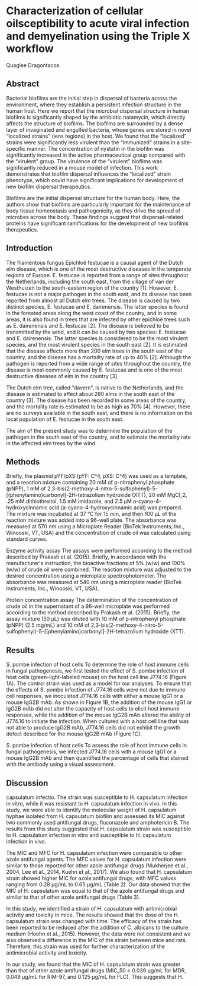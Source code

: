 # Characterization of cellular oilsceptibility to acute viral infection and demyelination using the Triple X workflow
Quaglee Dragontacos


## Abstract
Bacterial biofilms are the initial step in dispersal of bacteria across the environment, where they establish a persistent infection structure in the human host. Here we report that the microbial dispersal structure in human biofilms is significantly shaped by the antibiotic natamycin, which directly affects the structure of biofilms. The biofilms are surrounded by a dense layer of invaginated and engulfed bacteria, whose genes are stored in novel “localized strains” (lens regions) in the host. We found that the “localized” strains were significantly less virulent than the “immunized” strains in a site-specific manner. The concentration of nystatin in the biofilm was significantly increased in the active pharmaceutical group compared with the “virulent” group. The virulence of the “virulent” biofilms was significantly reduced in a mouse model of infection. This work demonstrates that biofilm dispersal influences the “localized” strain phenotype, which could have significant implications for development of new biofilm dispersal therapeutics.

Biofilms are the initial dispersal structure for the human body. Here, the authors show that biofilms are particularly important for the maintenance of body tissue homeostasis and pathogenicity, as they drive the spread of microbes across the body. These findings suggest that dispersal-related proteins have significant ramifications for the development of new biofilms therapeutics.


## Introduction
The filamentous fungus Epichloë festucae is a causal agent of the Dutch elm disease, which is one of the most destructive diseases in the temperate regions of Europe. E. festucae is reported from a range of sites throughout the Netherlands, including the south east, from the village of van der Westhuizen to the south-eastern region of the country [1]. However, E. festucae is not a major pathogen in the south east, and its disease has been reported from almost all Dutch elm trees. The disease is caused by two distinct species, E. festucae and E. dairenensis. The latter species is found in the forested areas along the west coast of the country, and in some areas, it is also found in trees that are infected by other epichloë trees such as E. dairenensis and E. festucae [2]. The disease is believed to be transmitted by the wind, and it can be caused by two species: E. festucae and E. dairenensis. The latter species is considered to be the most virulent species, and the most virulent species in the south east [2]. It is estimated that the disease affects more than 200 elm trees in the south east of the country, and the disease has a mortality rate of up to 40% [2]. Although the pathogen is reported from a wide range of sites throughout the country, the disease is most commonly caused by E. festucae and is one of the most destructive diseases of elm in the country [3].

The Dutch elm tree, called “davern”, is native to the Netherlands, and the disease is estimated to affect about 280 elms in the south east of the country [3]. The disease has been recorded in some areas of the country, and the mortality rate is estimated to be as high as 70% [4]. However, there are no surveys available in the south east, and there is no information on the local population of E. festucae in the south east.

The aim of the present study was to determine the population of the pathogen in the south east of the country, and to estimate the mortality rate in the affected elm trees by the wind.


## Methods
Briefly, the plasmid pYF/pXS (pYF: C^4, pXS: C^4) was used as a template, and a reaction mixture containing 20 mM of p-nitrophenyl phosphate (pNPP), 1 mM of 2,3-bis(2-methoxy-4-nitro-5-sulfophenyl)-5-[(phenylamino)carbonyl]-2H-tetrazolium hydroxide (XTT), 20 mM MgCl_2, .25 mM dithiothreitol, 1.5 mM imidazole, and 2.5 µM a-cyano-4-hydroxycinnamic acid (a-cyano-4-hydroxycinnamic acid) was prepared. The mixture was incubated at 37 °C for 15 min, and then 100 µL of the reaction mixture was added into a 96-well plate. The absorbance was measured at 570 nm using a Microplate Reader (BioTek Instruments, Inc., Winooski, VT, USA) and the concentration of crude oil was calculated using standard curves.

Enzyme activity assay
The assays were performed according to the method described by Prakash et al. (2015). Briefly, in accordance with the manufacturer's instruction, the bioactive fractions of 5% (w/w) and 100% (w/w) of crude oil were combined. The reaction mixture was adjusted to the desired concentration using a microplate spectrophotometer. The absorbance was measured at 540 nm using a microplate reader (BioTek Instruments, Inc., Winooski, VT, USA).

Protein concentration assay
The determination of the concentration of crude oil in the supernatant of a 96-well microplate was performed according to the method described by Prakash et al. (2015). Briefly, the assay mixture (50 µL) was diluted with 10 mM of p-nitrophenyl phosphate (pNPP) (2.5 mg/mL) and 10 mM of 2,3-bis(2-methoxy-4-nitro-5-sulfophenyl)-5-[(phenylamino)carbonyl]-2H-tetrazolium hydroxide (XTT).


## Results
S. pombe infection of host cells
To determine the role of host immune cells in fungal pathogenesis, we first tested the effect of S. pombe infection of host cells (green-light-labeled mouse) on the host cell line J774.16 (Figure 1A). The control strain was used as a model for our analyses. To ensure that the effects of S. pombe infection of J774.16 cells were not due to immune cell responses, we inoculated J774.16 cells with either a mouse IgG1 or a mouse IgG2B mAb. As shown in Figure 1B, the addition of the mouse IgG1 or IgG2B mAb did not alter the capacity of host cells to elicit host immune responses, while the addition of the mouse IgG2B mAb altered the ability of J774.16 to initiate the infection. When cultured with a host cell line that was not able to produce IgG2B mAb, J774.16 cells did not exhibit the growth defect described for the mouse IgG2B mAb (Figure 1C).

S. pombe infection of host cells
To assess the role of host immune cells in fungal pathogenesis, we infected J774.16 cells with a mouse IgG1 or a mouse IgG2B mAb and then quantified the percentage of cells that stained with the antibody using a visual assessment.


## Discussion
capsulatum infectio. The strain was susceptible to H. capsulatum infection in vitro, while it was resistant to H. capsulatum infection in vivo. In this study, we were able to identify the molecular weight of H. capsulatum hyphae isolated from H. capsulatum biofilm and assessed its MIC against two commonly used antifungal drugs, fluconazole and amphotericin B. The results from this study suggested that H. capsulatum strain was susceptible to H. capsulatum infection in vitro and susceptible to H. capsulatum infection in vivo.

The MIC and MFC for H. capsulatum infection were comparable to other azole antifungal agents. The MFC values for H. capsulatum infection were similar to those reported for other azole antifungal drugs (Mukherjee et al., 2004, Lee et al., 2014, Kuehn et al., 2017). We also found that H. capsulatum strain showed higher MIC for azole antifungal drugs, with MFC values ranging from 0.28 µg/mL to 0.65 µg/mL (Table 2). Our data showed that the MIC of H. capsulatum was equal to that of the azole antifungal drugs and similar to that of other azole antifungal drugs (Table 3).

In this study, we identified a strain of H. capsulatum with antimicrobial activity and toxicity in mice. The results showed that the dose of the H. capsulatum strain was changed with time. The efficacy of the strain has been reported to be reduced after the addition of C. albicans to the culture medium (Hoehn et al., 2015). However, the data were not consistent and we also observed a difference in the MIC of the strain between mice and rats. Therefore, this strain was used for further characterization of the antimicrobial activity and toxicity.

In our study, we found that the MIC of H. capsulatum strain was greater than that of other azole antifungal drugs (MIC_50 = 0.039 µg/mL for MDR, 0.049 µg/mL for RIM-97, and 0.125 µg/mL for FLC). This suggests that H.
